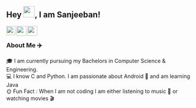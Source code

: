 ## Hey <img src="https://github.com/TheDudeThatCode/TheDudeThatCode/blob/master/Assets/Hi.gif" width="30px">, I am Sanjeeban!

<a href="https://www.linkedin.com/in/sanjeeban-mukhopadhyay-4bb4b01b8/">
  <img align="left" width="24px" src="https://cdn-icons-png.flaticon.com/512/174/174857.png" />
</a>
<a href="https://twitter.com/sanjeeban_5644">
  <img align="left" width="26px" src="https://logodownload.org/wp-content/uploads/2014/09/twitter-logo-6.png" />
</a>
<a href="mailto:sanjeeban5644@gmail.com">
  <img align="left" width="26px" src="https://cdn-icons-png.flaticon.com/512/281/281769.png" />
</a>

<br />

### About Me :airplane:
:mortar_board: I am currently pursuing my Bachelors in Computer Science & Engineering.</br>
:computer: I know C and Python. I am passionate about Android :iphone: and am learning Java</br>
:sun_with_face: Fun Fact :  When I am not coding I am either listening to music :musical_note: or watching movies :clapper:

